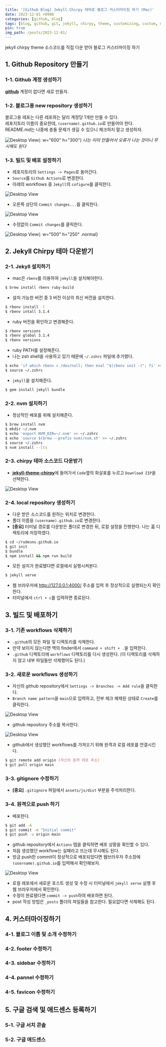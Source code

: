 ```yaml
---
title: '[Github Blog] Jekyll Chirpy 테마로 블로그 커스터마이징 하기 (Mac)'
date: 2023-12-01 +0900
categories: [github, blog]
tags: [blog, github, git, jekyll, chirpy, theme, customizing, custom, mac, macbook]
pin: true
img_path: /posts/2023-12-01/
---
```


jekyll chirpy theme 소스코드를 직접 다운 받아 블로그 커스터마이징 하기

## 1. Github Repository 만들기

### 1-1. Github 계정 생성하기

[**github**](https://github.com) 계정이 없다면 새로 만들자.

### 1-2. 블로그용 new repository 생성하기

블로그용 레포는 다른 레포와는 달리 계정당 1개만 만들 수 있다.  
레포지토리 이름이 중요한데, `(username).github.io`로 만들어야 한다.  
README.md는 나중에 충돌 문제가 생길 수 있으니 체크하지 말고 생성하자.  

![Desktop View](img1.png){: w="600" h="300"}
_나는 이미 만들어서 오류가 나는 것이니 무시해도 된다_ 

### 1-3. 빌드 및 배포 설정하기

- 레포지토리의 `Settings -> Pages`로 들어간다.
- `Source`를 `Github Actions`로 변경한다.
- 아래의 workflows 중 `Jekyll`의 `cofigure`를 클릭한다.

![Desktop View](img2.png)

- 오른쪽 상단의 `Commit changes...`를 클릭한다.

![Desktop View](img3.png)

- 수정없이 `Commit changes`를 클릭한다.

![Desktop View](img4.png){: w="500" h="250" .normal}  
  

## 2. Jekyll Chirpy 테마 다운받기

### 2-1. Jekyll 설치하기

- mac은 `rbenv`를 이용하여 `jekyll`을 설치해야한다.
```zsh
$ brew install rbenv ruby-build
```

- 설치 가능한 버전 중 3 버전 이상의 최신 버전을 설치한다.
```zsh
$ rbenv install -l
$ rbenv intall 3.1.4
```

- ruby 버전을 확인하고 변경해준다.
```zsh
$ rbenv versions
$ rbenv global 3.1.4
$ rbenv versions
```

- ruby PATH를 설정해준다.
- 나는 zsh shell을 사용하고 있기 때문에 `~/.zshrc` 파일에 추가했다.
```zsh
$ echo 'if which rbenv > /dev/null; then eval "$(rbenv init -)"; fi' >> ~/.zshrc
$ source ~/.zshrc
```

- `jekyll`을 설치해준다.
```zsh
$ gem install jekyll bundle
```

### 2-2. nvm 설치하기

- 정상적인 배포를 위해 설치해준다.
```zsh
$ brew install nvm
$ mkdir ~/.nvm
$ echo 'export NVM_DIR=~/.nvm' >> ~/.zshrc
$ echo 'source $(brew --prefix nvm)/nvm.sh' >> ~/.zshrc
$ source ~/.zshrc
$ nvm install --lts
```

### 2-3. chirpy 테마 소스코드 다운받기

- [**jekyll-theme-chirpy**](https://github.com/cotes2020/jekyll-theme-chirpy)에 들어가서 `Code`옆의 화살표를 누르고 `Download ZIP`을 선택한다.

![Desktop View](img5.png)

### 2-4. local repository 생성하기

- 다운 받은 소스코드를 원하는 위치로 변경한다.
- 폴더 이름을 `(username).github.io`로 변경한다.
- **[중요]** 터미널 경로를 다운받은 폴더로 변경한 뒤, 로컬 설정을 진행한다. 나는 홈 디렉토리에 저장하였다.
```zsh
$ cd ~/rudeuns.github.io
$ git init
$ bundle
$ npm install && npm run build
```

- 모든 설치가 완료됐다면 로컬에서 실행시켜본다.
```zsh
$ jekyll serve
```

- 웹 브라우저에 <http://127.0.0.1:4000/> 주소를 입력 후 정상적으로 실행되는지 확인한다.
- 터미널에서 `ctrl + c`를 입력하면 종료된다.

## 3. 빌드 및 배포하기

### 3-1. 기존 workflows 삭제하기

- `.github`의 모든 파일 및 디렉토리를 삭제한다.
- 만약 보이지 않는다면 맥의 finder에서 `command + shift + .`을 입력한다.
- `.github` 디렉토리에 `workflows` 디렉토리를 다시 생성한다. (이 디렉토리를 삭제하지 않고 내부 파일들만 삭제했어도 된다.)

### 3-2. 새로운 workflows 생성하기

- 자신의 github repository에서 `Settings -> Branches -> Add rule`을 클릭한다.
- `Branch name pattern`을 `main`으로 입력하고, 전부 체크 해제된 상태로 `Create`를 클릭한다.

![Desktop View](img6.png)

- github repository 주소를 복사한다.

![Desktop View](img7.png)

- github에서 생성했던 workflows를 가져오기 위해 원격과 로컬 레포를 연결시킨다.
```zsh
$ git remote add origin (자신의 원격 레포 주소)
$ git pull origin main
```

### 3-3. gitignore 수정하기

- **[중요]** `.gitignore` 파일에서 `assets/js/dist` 부분을 주석처리한다.

### 3-4. 원격으로 push 하기

- 배포한다.
```zsh
$ git add -A
$ git commit -m "Initial commit"
$ git push -u origin main
```

- github repository에서 `Actions` 탭을 클릭하면 배포 상황을 확인할 수 있다.
- 처음 생성했던 workflow는 실패라고 뜨는데 무시해도 된다.
- 방금 push한 commit이 정상적으로 배포되었다면 웹브라우저 주소창에 `(username).github.io`를 입력해서 확인해보자.

![Desktop View](img8.png)

- 로컬 레포에서 새로운 포스트 생성 및 수정 시 터미널에서 `jekyll serve` 실행 후 웹 브라우저에서 확인한다.
- 수정이 완료됐다면 `commit -> push`하여 배포하면 된다.
- post 작성 방법은 `_posts` 폴더의 파일들을 참고한다. 필요없다면 삭제해도 된다.

## 4. 커스터마이징하기

### 4-1. 블로그 이름 및 소개 수정하기

### 4-2. footer 수정하기

### 4-3. sidebar 수정하기

### 4-4. pannel 수정하기

### 4-5. favicon 수정하기


## 5. 구글 검색 및 애드센스 등록하기

### 5-1. 구글 서치 콘솔

### 5-2. 구글 애드센스